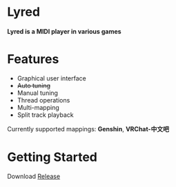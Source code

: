 # Lyred

#### Lyred is a MIDI player in various games

# Features

- Graphical user interface
- ~~Auto tuning~~
- Manual tuning
- Thread operations
- Multi-mapping
- Split track playback

Currently supported mappings: **Genshin**, **VRChat-中文吧**

# Getting Started

Download [Release](https://github.com/ykong1337/lyred/releases/latest)
